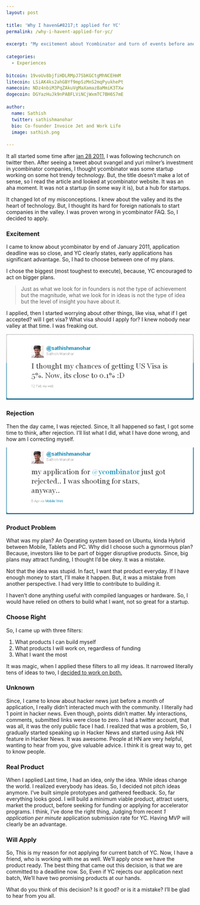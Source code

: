 ```yaml
---
layout: post

title: 'Why I haven&#8217;t applied for YC'
permalink: /why-i-havent-applied-for-yc/

excerpt: "My excitement about Ycombinator and turn of events before and after my application"

categories:
  - Experiences

bitcoin: 19voUv8bjfiHDLRMpJ7SbKGCtgMhNCEHmM
litecoin: LSiAK4ks2ahGBYf9mpSzMnS2mqPyukhePt
namecoin: NDz4nbiM3PqZAkuVgMaXamazBaMmiK3TXw
dogecoin: DGYazHuJk9nPABFLViNCjWxmTC7BH6S7mE

author: 
  name: Sathish
  twitter: sathishmanohar
  bio: Co-founder Invoice Jet and Work Life
  image: sathish.png

---
```

It all started some time after [jan 28 2011][1], I was following techcrunch on twitter then. After seeing a tweet about svangel and yuri milner&#8217;s investment in ycombinator companies, I thought ycombinator was some startup working on some hot trendy technology. But, the title doesn&#8217;t make a lot of sense, so I read the article and looked at ycombinator website. It was an aha moment. It was not a startup (in some way it is), but a hub for startups.

It changed lot of my misconceptions. I knew about the valley and its the heart of technology. But, I thought its hard for foreign nationals to start companies in the valley. I was proven wrong in ycombinator FAQ. So, I decided to apply.

### Excitement

I came to know about ycombinator by end of January 2011, application deadline was so close, and YC clearly states, early applications has significant advantage. So, I had to choose between one of my plans.

I chose the biggest (most toughest to execute), because, YC encouraged to act on bigger plans. 

> Just as what we look for in founders is not the type of achievement but the magnitude, what we look for in ideas is not the type of idea but the level of insight you have about it.

I applied, then I started worrying about other things, like visa, what if I get accepted? will I get visa? What visa should I apply for? I knew nobody near valley at that time. I was freaking out.

<div class="full"><img src="/images/tweet_about_visa.png"></div>

### Rejection

Then the day came, I was rejected. Since, It all happened so fast, I got some time to think, after rejection. I&#8217;ll list what I did, what I have done wrong, and how am I correcting myself.

<div class="full"><img src="/images/tweet_about_rejection.png"></div>

### Product Problem

What was my plan? An Operating system based on Ubuntu, kinda Hybrid between Mobile, Tablets and PC. Why did I choose such a gynormous plan? Because, investors like to be part of bigger disruptive products. Since, big plans may attract funding, I thought I&#8217;d be okey. It was a mistake.

Not that the idea was stupid. In fact, I want that product everyday. If I have enough money to start, I&#8217;ll make it happen. But, it was a mistake from another perspective. I had very little to contribute to building it.

I haven&#8217;t done anything useful with compiled languages or hardware. So, I would have relied on others to build what I want, not so great for a startup.

### Choose Right

So, I came up with three filters:

1.  What products I can build myself
2.  What products I will work on, regardless of funding
3.  What I want the most

It was magic, when I applied these filters to all my ideas. It narrowed literally tens of ideas to two, I <a href="http://news.ycombinator.com/item?id=2933420" target="_blank">decided to work on both.</a>

### Unknown

Since, I came to know about hacker news just before a month of application, I really didn&#8217;t interacted much with the community. I literally had 1 point in hacker news. Even though, points didn&#8217;t matter. My interactions, comments, submitted links were close to zero. I had a twitter account, that was all, it was the only public face I had. I realized that was a problem, So, I gradually started speaking up in Hacker News and started using Ask HN feature in Hacker News. It was awesome. People at HN are very helpful, wanting to hear from you, give valuable advice. I think it is great way to, get to know people.

### Real Product

When I applied Last time, I had an idea, only the idea. While ideas change the world. I realized everybody has ideas. So, I decided not pitch ideas anymore. I&#8217;ve built simple prototypes and gathered feedback. So, far everything looks good. I will build a minimum viable product, attract users, market the product, before seeking for funding or applying for accelerator programs. I think, I&#8217;ve done the right thing, Judging from recent *1 application per minute* application submission rate for YC. Having MVP will clearly be an advantage.

### Will Apply

So, This is my reason for not applying for current batch of YC. Now, I have a friend, who is working with me as well. We&#8217;ll apply once we have the product ready. The best thing that came out this decision, is that we are committed to a deadline now. So, Even if YC rejects our application next batch, We&#8217;ll have two promising products at our hands.

What do you think of this decision? Is it good? or is it a mistake? I&#8217;ll be glad to hear from you all.

 [1]: http://techcrunch.com/2011/01/28/yuri-milner-sv-angel-offer-every-new-y-combinator-startup-150k/
